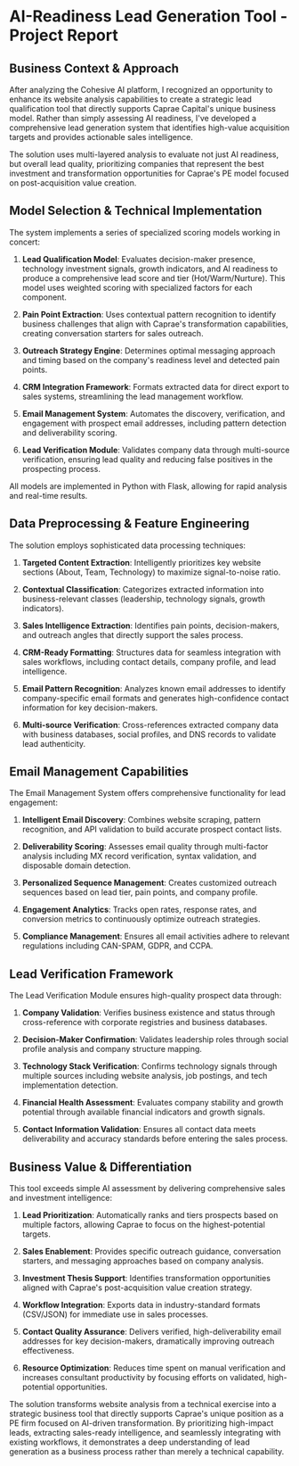 # AI-Readiness Lead Generation Tool - Project Report

## Business Context & Approach

After analyzing the Cohesive AI platform, I recognized an opportunity to enhance its website analysis capabilities to create a strategic lead qualification tool that directly supports Caprae Capital's unique business model. Rather than simply assessing AI readiness, I've developed a comprehensive lead generation system that identifies high-value acquisition targets and provides actionable sales intelligence.

The solution uses multi-layered analysis to evaluate not just AI readiness, but overall lead quality, prioritizing companies that represent the best investment and transformation opportunities for Caprae's PE model focused on post-acquisition value creation.

## Model Selection & Technical Implementation

The system implements a series of specialized scoring models working in concert:

1. **Lead Qualification Model**: Evaluates decision-maker presence, technology investment signals, growth indicators, and AI readiness to produce a comprehensive lead score and tier (Hot/Warm/Nurture). This model uses weighted scoring with specialized factors for each component.

2. **Pain Point Extraction**: Uses contextual pattern recognition to identify business challenges that align with Caprae's transformation capabilities, creating conversation starters for sales outreach.

3. **Outreach Strategy Engine**: Determines optimal messaging approach and timing based on the company's readiness level and detected pain points.

4. **CRM Integration Framework**: Formats extracted data for direct export to sales systems, streamlining the lead management workflow.

5. **Email Management System**: Automates the discovery, verification, and engagement with prospect email addresses, including pattern detection and deliverability scoring.

6. **Lead Verification Module**: Validates company data through multi-source verification, ensuring lead quality and reducing false positives in the prospecting process.

All models are implemented in Python with Flask, allowing for rapid analysis and real-time results.

## Data Preprocessing & Feature Engineering

The solution employs sophisticated data processing techniques:

1. **Targeted Content Extraction**: Intelligently prioritizes key website sections (About, Team, Technology) to maximize signal-to-noise ratio.

2. **Contextual Classification**: Categorizes extracted information into business-relevant classes (leadership, technology signals, growth indicators).

3. **Sales Intelligence Extraction**: Identifies pain points, decision-makers, and outreach angles that directly support the sales process.

4. **CRM-Ready Formatting**: Structures data for seamless integration with sales workflows, including contact details, company profile, and lead intelligence.

5. **Email Pattern Recognition**: Analyzes known email addresses to identify company-specific email formats and generates high-confidence contact information for key decision-makers.

6. **Multi-source Verification**: Cross-references extracted company data with business databases, social profiles, and DNS records to validate lead authenticity.

## Email Management Capabilities

The Email Management System offers comprehensive functionality for lead engagement:

1. **Intelligent Email Discovery**: Combines website scraping, pattern recognition, and API validation to build accurate prospect contact lists.

2. **Deliverability Scoring**: Assesses email quality through multi-factor analysis including MX record verification, syntax validation, and disposable domain detection.

3. **Personalized Sequence Management**: Creates customized outreach sequences based on lead tier, pain points, and company profile.

4. **Engagement Analytics**: Tracks open rates, response rates, and conversion metrics to continuously optimize outreach strategies.

5. **Compliance Management**: Ensures all email activities adhere to relevant regulations including CAN-SPAM, GDPR, and CCPA.

## Lead Verification Framework

The Lead Verification Module ensures high-quality prospect data through:

1. **Company Validation**: Verifies business existence and status through cross-reference with corporate registries and business databases.

2. **Decision-Maker Confirmation**: Validates leadership roles through social profile analysis and company structure mapping.

3. **Technology Stack Verification**: Confirms technology signals through multiple sources including website analysis, job postings, and tech implementation detection.

4. **Financial Health Assessment**: Evaluates company stability and growth potential through available financial indicators and growth signals.

5. **Contact Information Validation**: Ensures all contact data meets deliverability and accuracy standards before entering the sales process.

## Business Value & Differentiation

This tool exceeds simple AI assessment by delivering comprehensive sales and investment intelligence:

1. **Lead Prioritization**: Automatically ranks and tiers prospects based on multiple factors, allowing Caprae to focus on the highest-potential targets.

2. **Sales Enablement**: Provides specific outreach guidance, conversation starters, and messaging approaches based on company analysis.

3. **Investment Thesis Support**: Identifies transformation opportunities aligned with Caprae's post-acquisition value creation strategy.

4. **Workflow Integration**: Exports data in industry-standard formats (CSV/JSON) for immediate use in sales processes.

5. **Contact Quality Assurance**: Delivers verified, high-deliverability email addresses for key decision-makers, dramatically improving outreach effectiveness.

6. **Resource Optimization**: Reduces time spent on manual verification and increases consultant productivity by focusing efforts on validated, high-potential opportunities.

The solution transforms website analysis from a technical exercise into a strategic business tool that directly supports Caprae's unique position as a PE firm focused on AI-driven transformation. By prioritizing high-impact leads, extracting sales-ready intelligence, and seamlessly integrating with existing workflows, it demonstrates a deep understanding of lead generation as a business process rather than merely a technical capability.
